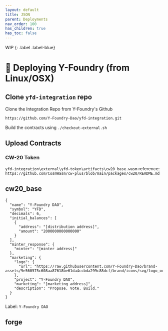 ```yaml
---
layout: default
title: JSON
parent: Deployments
nav_order: 100
has_children: true
has_toc: false
---
```


WIP
{: .label .label-blue}

# 🧪 Deploying Y-Foundry (from Linux/OSX)

## Clone `yfd-integration` repo

Clone the Integration Repo from Y-Foundry's Github

`https://github.com/Y-Foundry-Dao/yfd-integration.git`

Build the contracts using `./checkout-external.sh`


## Upload Contracts

### CW-20 Token
`yfd-integration\external\yfd-token\artifacts\cw20_base.wasm`
reference: `https://github.com/CosmWasm/cw-plus/blob/main/packages/cw20/README.md`



## cw20_base
```
{
  "name": "Y-Foundry DAO",
  "symbol": "YFD",
  "decimals": 6,
  "initial_balances": [
    {
      "address": "[distribution address]",
      "amount": "2000000000000000"
    }
  ],
  "minter_response": {
    "minter": "[minter address]"
  },
  "marketing": {
    "logo": {
      "url": "https://raw.githubusercontent.com/Y-Foundry-Dao/brand-assets/9e560575c608aa87618be61da4ccbda299c88dcf/brand/icons/svg/logo_orange.svg"
    },
    "project": "Y-Foundry DAO",
    "marketing": "[marketing address]",
    "description": "Propose. Vote. Build."
  }
}
```
Label: `Y-Foundry DAO`


## forge
